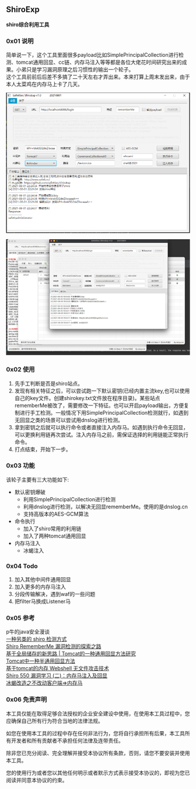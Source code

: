##  ShiroExp
**shiro综合利用工具**

### 0x01 说明

简单说一下，这个工具里面很多payload比如SimplePrincipalCollection进行检测、tomcat通用回显、cc链、内存马注入等等都是各位大佬花时间研究出来的成果。小弟只是学习漏洞原理之后习惯性的输出一个轮子。   
这个工具前前后后差不多搞了二十天左右才弄出来。本来打算上周末发出来，由于本人太菜鸡在内存马上卡了几天。      




![](img/img_1.png)

![](img/img_2.png)

### 0x02 使用
1. 先手工判断是否是shiro站点。
2. 发现有相关特征之后，可以尝试跑一下默认密钥(已经内置主流key,也可以使用自己的key文件。创建shirokey.txt文件放在程序目录)。某些站点rememberMe被改了，需要修改一下特征。也可以开启payload输出，方便复制进行手工检测。一般情况下用SimplePrincipalCollection检测就行，如遇到无回显之类的场景可以尝试用dnslog进行检测。
3. 拿到密钥之后就可以执行命令或者直接注入内存马。如遇到执行命令无回显，可以更换利用链再次尝试。注入内存马之前，需保证选择的利用链能正常执行命令。
4. 打点结束，开始下一步。


### 0x03 功能
该轮子主要有三大功能如下:
- 默认密钥爆破
  - 利用SimplePrincipalCollection进行检测
  - 利用dnslog进行检测，以解决无回显rememberMe。使用的是dnslog.cn
  - 支持高版本的AES-GCM算法
- 命令执行
  - 加入了shiro常用的利用链
  - 加入了两种tomcat通用回显
- 内存马注入
  - 冰蝎注入


### 0x04 Todo
1. 加入其他中间件通用回显
2. 加入更多的内存马注入
3. 分段传输解决，遇到waf的一些问题
4. 把filter马换成Listener马





### 0x05 参考
p牛的java安全漫谈  
[一种另类的 shiro 检测方式](https://mp.weixin.qq.com/s?__biz=MzIzOTE1ODczMg==&mid=2247485052&idx=1&sn=b007a722e233b45982b7a57c3788d47d&scene=21#wechat_redirect)  
[Shiro RememberMe 漏洞检测的探索之路](https://mp.weixin.qq.com/s/jV3B6IsPARRaxetZUht57w)  
[基于全局储存的新思路 | Tomcat的一种通用回显方法研究](https://mp.weixin.qq.com/s?__biz=MzIwNDA2NDk5OQ==&mid=2651374294&idx=3&sn=82d050ca7268bdb7bcf7ff7ff293d7b3)  
[Tomcat中一种半通用回显方法](https://xz.aliyun.com/t/7348#toc-0)  
[基于tomcat的内存 Webshell 无文件攻击技术](https://xz.aliyun.com/t/7388)  
[Shiro 550 漏洞学习 (二)：内存马注入及回显](http://wjlshare.com/archives/1545)  
[冰蝎改造之不改动客户端=>内存马](https://mp.weixin.qq.com/s/r4cU84fASjflHrp-pE-ybg)
### 0x06 免责声明

本工具仅能在取得足够合法授权的企业安全建设中使用，在使用本工具过程中，您应确保自己所有行为符合当地的法律法规。

如您在使用本工具的过程中存在任何非法行为，您将自行承担所有后果，本工具所有开发者和所有贡献者不承担任何法律及连带责任。

除非您已充分阅读、完全理解并接受本协议所有条款，否则，请您不要安装并使用本工具。

您的使用行为或者您以其他任何明示或者默示方式表示接受本协议的，即视为您已阅读并同意本协议的约束。


